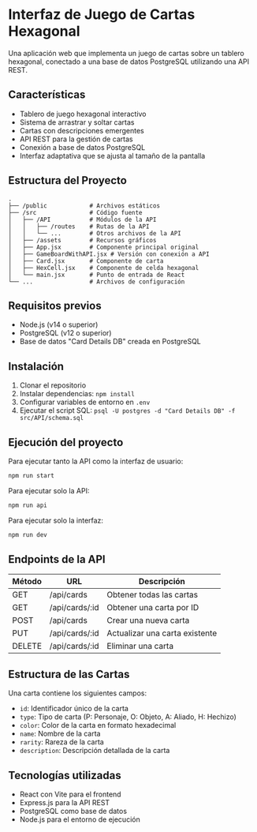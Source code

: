 # Interfaz de Juego de Cartas Hexagonal

Una aplicación web que implementa un juego de cartas sobre un tablero hexagonal, conectado a una base de datos PostgreSQL utilizando una API REST.

## Características

- Tablero de juego hexagonal interactivo
- Sistema de arrastrar y soltar cartas
- Cartas con descripciones emergentes
- API REST para la gestión de cartas
- Conexión a base de datos PostgreSQL
- Interfaz adaptativa que se ajusta al tamaño de la pantalla

## Estructura del Proyecto

```
.
├── /public            # Archivos estáticos
├── /src               # Código fuente
│   ├── /API           # Módulos de la API
│   │   ├── /routes    # Rutas de la API
│   │   └── ...        # Otros archivos de la API
│   ├── /assets        # Recursos gráficos
│   ├── App.jsx        # Componente principal original
│   ├── GameBoardWithAPI.jsx # Versión con conexión a API
│   ├── Card.jsx       # Componente de carta
│   ├── HexCell.jsx    # Componente de celda hexagonal
│   └── main.jsx       # Punto de entrada de React
└── ...                # Archivos de configuración
```

## Requisitos previos

- Node.js (v14 o superior)
- PostgreSQL (v12 o superior)
- Base de datos "Card Details DB" creada en PostgreSQL

## Instalación

1. Clonar el repositorio
2. Instalar dependencias: `npm install`
3. Configurar variables de entorno en `.env`
4. Ejecutar el script SQL: `psql -U postgres -d "Card Details DB" -f src/API/schema.sql`

## Ejecución del proyecto

Para ejecutar tanto la API como la interfaz de usuario:

```bash
npm run start
```

Para ejecutar solo la API:

```bash
npm run api
```

Para ejecutar solo la interfaz:

```bash
npm run dev
```

## Endpoints de la API

| Método | URL | Descripción |
|--------|-----|-------------|
| GET | /api/cards | Obtener todas las cartas |
| GET | /api/cards/:id | Obtener una carta por ID |
| POST | /api/cards | Crear una nueva carta |
| PUT | /api/cards/:id | Actualizar una carta existente |
| DELETE | /api/cards/:id | Eliminar una carta |

## Estructura de las Cartas

Una carta contiene los siguientes campos:

- `id`: Identificador único de la carta
- `type`: Tipo de carta (P: Personaje, O: Objeto, A: Aliado, H: Hechizo)
- `color`: Color de la carta en formato hexadecimal
- `name`: Nombre de la carta
- `rarity`: Rareza de la carta
- `description`: Descripción detallada de la carta

## Tecnologías utilizadas

- React con Vite para el frontend
- Express.js para la API REST
- PostgreSQL como base de datos
- Node.js para el entorno de ejecución
